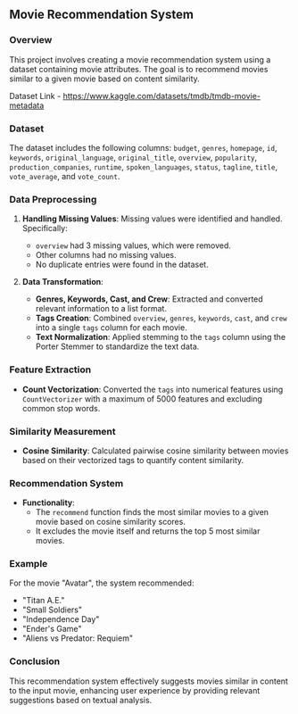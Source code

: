 ## Movie Recommendation System

### Overview
This project involves creating a movie recommendation system using a dataset containing movie attributes. The goal is to recommend movies similar to a given movie based on content similarity.

Dataset Link - https://www.kaggle.com/datasets/tmdb/tmdb-movie-metadata

### Dataset
The dataset includes the following columns: `budget`, `genres`, `homepage`, `id`, `keywords`, `original_language`, `original_title`, `overview`, `popularity`, `production_companies`, `runtime`, `spoken_languages`, `status`, `tagline`, `title`, `vote_average`, and `vote_count`.

### Data Preprocessing
1. **Handling Missing Values**: Missing values were identified and handled. Specifically:
   - `overview` had 3 missing values, which were removed.
   - Other columns had no missing values.
   - No duplicate entries were found in the dataset.

2. **Data Transformation**:
   - **Genres, Keywords, Cast, and Crew**: Extracted and converted relevant information to a list format.
   - **Tags Creation**: Combined `overview`, `genres`, `keywords`, `cast`, and `crew` into a single `tags` column for each movie.
   - **Text Normalization**: Applied stemming to the `tags` column using the Porter Stemmer to standardize the text data.

### Feature Extraction
- **Count Vectorization**: Converted the `tags` into numerical features using `CountVectorizer` with a maximum of 5000 features and excluding common stop words.

### Similarity Measurement
- **Cosine Similarity**: Calculated pairwise cosine similarity between movies based on their vectorized tags to quantify content similarity.

### Recommendation System
- **Functionality**:
  - The `recommend` function finds the most similar movies to a given movie based on cosine similarity scores.
  - It excludes the movie itself and returns the top 5 most similar movies.

### Example
For the movie "Avatar", the system recommended:
- "Titan A.E."
- "Small Soldiers"
- "Independence Day"
- "Ender's Game"
- "Aliens vs Predator: Requiem"

### Conclusion
This recommendation system effectively suggests movies similar in content to the input movie, enhancing user experience by providing relevant suggestions based on textual analysis.
